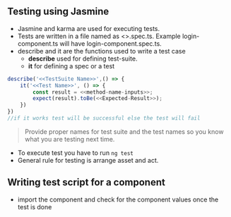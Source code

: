 ## Testing using Jasmine
- Jasmine and karma are used for executing tests.
- Tests are written in a file named as <<file-name>>.spec.ts. Example login-component.ts will have login-component.spec.ts.
- describe and it are the functions used to write a test case
    - **describe** used for defining test-suite.
    - **it** for defining a spec or a test
```javascript
describe('<<TestSuite Name>>',() => {
    it('<<Test Name>>', () => {
        const result = <<method-name-inputs>>;
        expect(result).toBe(<<Expected-Result>>);
    })
})
//if it works test will be successful else the test will fail
```
> Provide proper names for test suite and the test names so you know what you are testing next time.
- To execute test you have to run ```ng test```
- General rule for testing is arrange asset and act.

## Writing test script for a component
- import the component and check for the component values once the test is done

